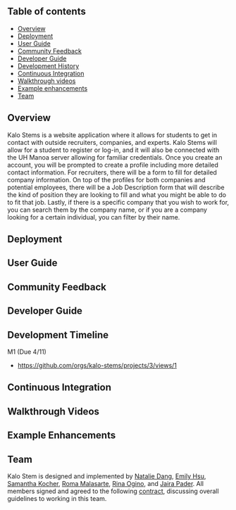 ## Table of contents

* [Overview](#overview)
* [Deployment](#deployment)
* [User Guide](#user-guide)
* [Community Feedback](#community-feedback)
* [Developer Guide](#developer-guide)
* [Development History](#development-history)
* [Continuous Integration](#continuous-integration)
* [Walkthrough videos](#walkthrough-videos)
* [Example enhancements](#example-enhancements)
* [Team](#team)

## Overview

Kalo Stems is a website application where it allows for students to get in contact with outside recruiters, companies, and experts. Kalo Stems will allow for a student to register or log-in, and it will also be connected with the UH Manoa server allowing for familiar credentials. Once you create an account, you will be prompted to create a profile including more detailed contact information. For recruiters, there will be a form to fill for detailed company information. On top of the profiles for both companies and potential employees, there will be a Job Description form that will describe the kind of position they are looking to fill and what you might be able to do to fit that job. Lastly, if there is a specific company that you wish to work for, you can search them by the company name, or if you are a company looking for a certain individual, you can filter by their name.

## Deployment

## User Guide

## Community Feedback

## Developer Guide

## Development Timeline
M1 (Due 4/11)
  - https://github.com/orgs/kalo-stems/projects/3/views/1

## Continuous Integration

## Walkthrough Videos

## Example Enhancements

## Team

Kalo Stem is designed and implemented by [Natalie Dang](https://ndang562.github.io/), [Emily Hsu](https://ehsugit.github.io/), [Samantha Kocher](https://samanthakocher.github.io/), [Roma Malasarte](https://romamalasarte.github.io/), [Rina Ogino](https://rinaogino.github.io/), and [Jaira Pader](https://jairabp.github.io/). 
All members signed and agreed to the following [contract](https://docs.google.com/document/d/1pQhVukBdsgP-iYddv36u0Z7tSdybe16vppzxzfB3U6Q/edit?usp=sharing), discussing overall guidelines to working in this team.
